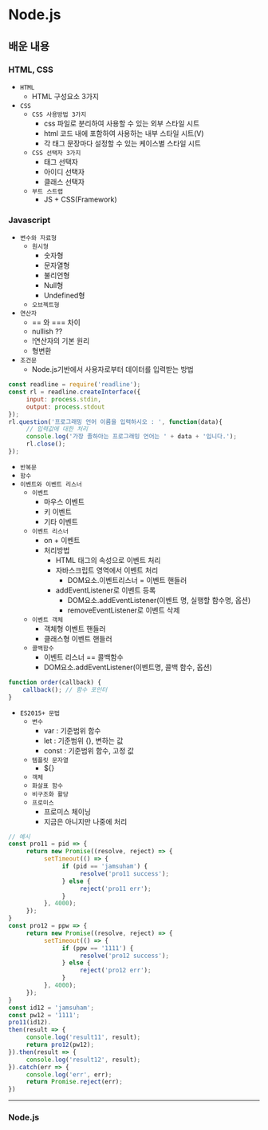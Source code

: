 # Node.js

## 배운 내용

### HTML, CSS

- `HTML`
  - HTML 구성요소 3가지
- `CSS`
  - `CSS 사용방법 3가지`
    - css 파일로 분리하여 사용할 수 있는 외부 스타일 시트
    - html 코드 내에 포함하여 사용하는 내부 스타일 시트(V)
    - 각 태그 문장마다 설정할 수 있는 케이스별 스타일 시트
  - `CSS 선택자 3가지`
    - 태그 선택자
    - 아이디 선택자
    - 클래스 선택자
  - `부트 스트랩`
    - JS + CSS(Framework)

### Javascript

- `변수와 자료형`
  - `원시형`
    - 숫자형
    - 문자열형
    - 불리언형
    - Null형
    - Undefined형
  - `오브젝트형`
- `연산자`
  - == 와 === 차이
  - nullish ??
  - !연산자의 기본 원리
  - 형변환
- `조건문`
  - Node.js기반에서 사용자로부터 데이터를 입력받는 방법

```javascript
const readline = require('readline');
const rl = readline.createInterface({
     input: process.stdin,
     output: process.stdout
});
rl.question('프로그래밍 언어 이름을 입력하시오 : ', function(data){
     // 입력값에 대한 처리
     console.log('가장 졸하아는 프로그래밍 언어는 ' + data + '입니다.');
     rl.close();
});
```
- `반복문`
- `함수`
- `이벤트와 이벤트 리스너`
  - `이벤트`
    - 마우스 이벤트
    - 키 이벤트
    - 기타 이벤트
  - `이벤트 리스너`
    - on + 이벤트
    - 처리방법
      - HTML 태그의 속성으로 이벤트 처리
      - 자바스크립트 영역에서 이벤트 처리
        - DOM요소.이벤트리스너 = 이벤트 핸들러
      - addEventListener로 이벤트 등록
        - DOM요소.addEventListener(이벤트 명, 실행할 함수명, 옵션)
        - removeEventListener로 이벤트 삭제
  - `이벤트 객체`
    - 객체형 이벤트 핸들러
    - 클래스형 이벤트 핸들러
  - `콜백함수`
    - 이벤트 리스너 == 콜백함수
    - DOM요소.addEventListener(이벤트명, 콜백 함수, 옵션)

```javascript
function order(callback) {
	callback(); // 함수 포인터
}
```

- `ES2015+ 문법`
  - `변수`
    - var : 기준범위 함수
    - let : 기준범위 {}, 변하는 값
    - const : 기준범위 함수, 고정 값
  - `템플릿 문자열`
    - ${}
  - `객체`
  - `화살표 함수`
  - `비구조화 활당`
  - `프로미스`
    - 프로미스 체이닝
    - 지금은 아니지만 나중에 처리
```javascript
// 예시
const pro11 = pid => {
     return new Promise((resolve, reject) => {
          setTimeout(() => {
               if (pid == 'jamsuham') {
                    resolve('pro11 success');
               } else {
                    reject('pro11 err');
               }
          }, 4000);
     });
}
const pro12 = ppw => {
     return new Promise((resolve, reject) => {
          setTimeout(() => {
               if (ppw == '1111') {
                    resolve('pro12 success');
               } else {
                    reject('pro12 err');
               }
          }, 4000);
     });
}
const id12 = 'jamsuham';
const pw12 = '1111';
pro11(id12).
then(result => {
     console.log('result11', result);
     return pro12(pw12);
}).then(result => {
     console.log('result12', result);
}).catch(err => {
     console.log('err', err);
     return Promise.reject(err);
})
```

---

### Node.js
